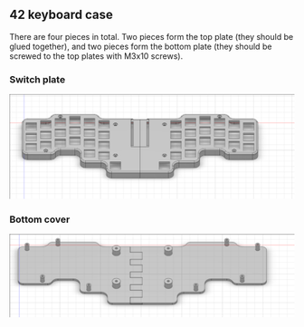 ## 42 keyboard case

There are four pieces in total. Two pieces form the top plate (they should be glued together), and two pieces form the bottom plate (they should be screwed to the top plates with M3x10 screws).

### Switch plate

![switch-plate](/case/top.png)

### Bottom cover

![bottom-cover](/case/bottom.png)
